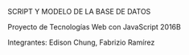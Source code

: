 SCRIPT Y  MODELO DE LA BASE DE DATOS

Proyecto de Tecnologías Web con JavaScript 2016B

Integrantes: Edison Chung, Fabrizio Ramírez